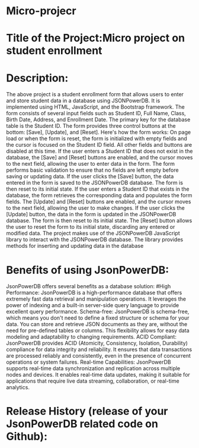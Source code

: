 # Micro-projecr
# Title of the Project:Micro project on student enrollment 
# Description:

The above project is a student enrollment form that allows users to enter and store student data in a database using JSONPowerDB. It is implemented using HTML, JavaScript, and the Bootstrap framework.
The form consists of several input fields such as Student ID, Full Name, Class, Birth Date, Address, and Enrollment Date. The primary key for the database table is the Student ID.
The form provides three control buttons at the bottom: [Save], [Update], and [Reset].
Here's how the form works:
On page load or when the form is reset, the form is initialized with empty fields and the cursor is focused on the Student ID field. All other fields and buttons are disabled at this time.
If the user enters a Student ID that does not exist in the database, the [Save] and [Reset] buttons are enabled, and the cursor moves to the next field, allowing the user to enter data in the form.
The form performs basic validation to ensure that no fields are left empty before saving or updating data.
If the user clicks the [Save] button, the data entered in the form is saved to the JSONPowerDB database. The form is then reset to its initial state.
If the user enters a Student ID that exists in the database, the form retrieves the corresponding data and populates the form fields. The [Update] and [Reset] buttons are enabled, and the cursor moves to the next field, allowing the user to make changes.
If the user clicks the [Update] button, the data in the form is updated in the JSONPowerDB database. The form is then reset to its initial state.
The [Reset] button allows the user to reset the form to its initial state, discarding any entered or modified data.
The project makes use of the JSONPowerDB JavaScript library to interact with the JSONPowerDB database. The library provides methods for inserting and updating data in the database
# Benefits of using JsonPowerDB:
JsonPowerDB offers several benefits as a database solution:
#High Performance: JsonPowerDB is a high-performance database that offers extremely fast data retrieval and manipulation operations. It leverages the power of indexing and a built-in server-side query language to provide excellent query performance.
Schema-free: JsonPowerDB is schema-free, which means you don't need to define a fixed structure or schema for your data. You can store and retrieve JSON documents as they are, without the need for pre-defined tables or columns. This flexibility allows for easy data modeling and adaptability to changing requirements.
ACID Compliant: JsonPowerDB provides ACID (Atomicity, Consistency, Isolation, Durability) compliance for data integrity and reliability. It ensures that data transactions are processed reliably and consistently, even in the presence of concurrent operations or system failures.
Real-time Capabilities: JsonPowerDB supports real-time data synchronization and replication across multiple nodes and devices. It enables real-time data updates, making it suitable for applications that require live data streaming, collaboration, or real-time analytics.
# Release History (release of your JsonPowerDB related code on Github):
